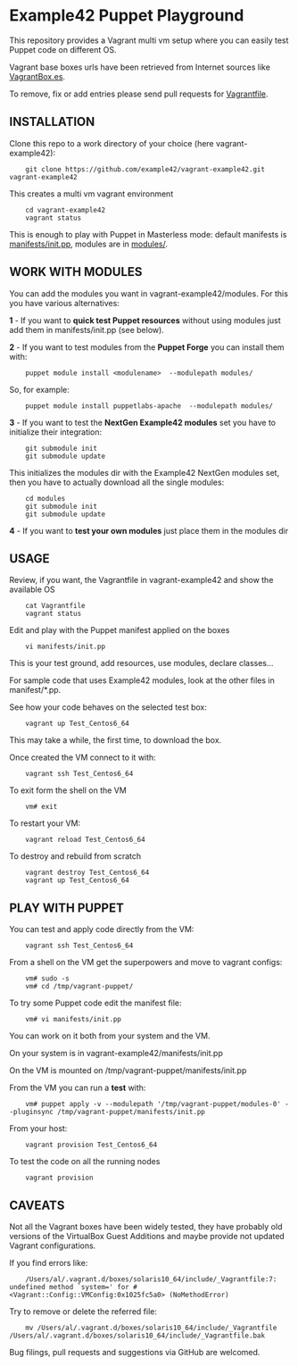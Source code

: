# Example42 Puppet Playground

This repository provides a Vagrant multi vm setup where you can easily test Puppet code on different OS.

Vagrant base boxes urls have been retrieved from Internet sources like [VagrantBox.es](http://www.vagrantbox.es/).

To remove, fix or add entries please send pull requests for [Vagrantfile](https://github.com/example42/vagrant-example42/blob/master/Vagrantfile).

## INSTALLATION

Clone this repo to a work directory of your choice (here vagrant-example42): 

        git clone https://github.com/example42/vagrant-example42.git vagrant-example42
        
This creates a multi vm vagrant environment 

        cd vagrant-example42
        vagrant status

This is enough to play with Puppet in Masterless mode: default manifests is [manifests/init.pp](https://github.com/example42/vagrant-example42/blob/master/manifests/init.pp), modules are in [modules/](https://github.com/example42/vagrant-example42/blob/master/modules).


## WORK WITH MODULES

You can add the modules you want in vagrant-example42/modules. For this you have various alternatives:

 **1** - If you want to **quick test Puppet resources** without using modules just add them in manifests/init.pp (see below). 


 **2** - If you want to test modules from the **Puppet Forge** you can install them with:

        puppet module install <modulename>  --modulepath modules/

  So, for example:

        puppet module install puppetlabs-apache  --modulepath modules/

 **3** - If you want to test the **NextGen Example42 modules** set you have to initialize their integration:

        git submodule init
        git submodule update

   This initializes the modules dir with the Example42 NextGen modules set, then you have to actually download all the single modules:

        cd modules
        git submodule init
        git submodule update

  **4** - If you want to **test your own modules** just place them in the modules dir
  
  
## USAGE

Review, if you want, the Vagrantfile in vagrant-example42 and show the available OS

        cat Vagrantfile
        vagrant status

Edit and play with the Puppet manifest applied on the boxes

        vi manifests/init.pp
        
This is your test ground, add resources, use modules, declare classes... 

For sample code that uses Example42 modules, look at the other files in manifest/*.pp.

See how your code behaves on the selected test box:

        vagrant up Test_Centos6_64

This may take a while, the first time, to download the box.

Once created the VM connect to it with:

        vagrant ssh Test_Centos6_64

To exit form the shell on the VM

        vm# exit

To restart your VM:

        vagrant reload Test_Centos6_64

To destroy and rebuild from scratch

        vagrant destroy Test_Centos6_64
        vagrant up Test_Centos6_64


## PLAY WITH PUPPET

You can test and apply code directly from the VM:

        vagrant ssh Test_Centos6_64

From a shell on the VM get the superpowers and move to vagrant configs:

        vm# sudo -s
        vm# cd /tmp/vagrant-puppet/

To try some Puppet code edit the manifest file:

        vm# vi manifests/init.pp
        
You can work on it both from your system and the VM.

On your system is in vagrant-example42/manifests/init.pp

On the VM is mounted on /tmp/vagrant-puppet/manifests/init.pp 

From the VM you can run a **test** with:

        vm# puppet apply -v --modulepath '/tmp/vagrant-puppet/modules-0' --pluginsync /tmp/vagrant-puppet/manifests/init.pp

From your host:

        vagrant provision Test_Centos6_64


To test the code on all the running nodes

        vagrant provision
        
## CAVEATS

Not all the Vagrant boxes have been widely tested, they have probably old versions of the VirtualBox Guest Additions and maybe 
provide not updated Vagrant configurations.

If you find errors like:

        /Users/al/.vagrant.d/boxes/solaris10_64/include/_Vagrantfile:7: undefined method `system=' for #<Vagrant::Config::VMConfig:0x1025fc5a0> (NoMethodError)

Try to remove or delete the referred file:

        mv /Users/al/.vagrant.d/boxes/solaris10_64/include/_Vagrantfile /Users/al/.vagrant.d/boxes/solaris10_64/include/_Vagrantfile.bak

Bug filings, pull requests and suggestions via GitHub are welcomed.
